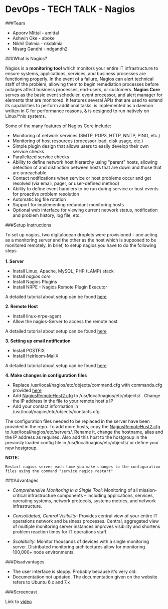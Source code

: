 # DevOps - TECH TALK - Nagios

###Team
* Apoorv Mittal - amittal
* Ashwin Oke    - aboke
* Nikhil Dalmia - nkdalmia
* Nisarg Gandhi - ndgandh2

###What is Nagios?

Nagios is a **monitoring tool** which monitors your entire IT infrastructure to ensure systems, applications, services, and business processes are functioning properly. In the event of a failure, Nagios can alert technical staff of the problem, allowing them to begin remediation processes before outages affect business processes, end-users, or customers. **Nagios Core** serves as the basic event scheduler, event processor, and alert manager for elements that are monitored. It features several APIs that are used to extend its capabilities to perform additional tasks, is implemented as a daemon written in C for performance reasons, & is designed to run natively on Linux/*nix systems.

Some of the many features of Nagios Core include:

* Monitoring of network services (SMTP, POP3, HTTP, NNTP, PING, etc.)
* Monitoring of host resources (processor load, disk usage, etc.)
* Simple plugin design that allows users to easily develop their own service checks
* Parallelized service checks
* Ability to define network host hierarchy using "parent" hosts, allowing detection of and distinction between hosts that are down and those that are unreachable
* Contact notifications when service or host problems occur and get resolved (via email, pager, or user-defined method)
* Ability to define event handlers to be run during service or host events for proactive problem resolution
* Automatic log file rotation
* Support for implementing redundant monitoring hosts
* Optional web interface for viewing current network status, notification and problem history, log file, etc.

###Setup Instructions

To set up nagios, two digitalocean droplets were provisioned - one acting as a monitoring server and the other as the host which is supposed to be monitored remotely.
In brief, to setup nagios you have to do the following steps
<br><br>**1. Server**
* Install Linux, Apache, MySQL, PHP (LAMP) stack
* Install *nagios core*
* Install Nagios Plugins
* Install NRPE - Nagios Remote Plugin Executor

A detailed tutorial about setup can be found [here](https://www.digitalocean.com/community/tutorials/how-to-install-nagios-4-and-monitor-your-servers-on-ubuntu-14-04)

**2. Remote Host**
* Install linux-nrpe-agent
* Allow the nagios-Server to access the remote host

A detailed tutorial about setup can be found [here](https://assets.nagios.com/downloads/nagiosxi/docs/Installing_The_XI_Linux_Agent.pdf)

**3. Setting up email notification**
* Install POSTFIX
* Install Heirloom-MailX

A detailed tutorial about setup can be found [here](http://www.telnetport25.com/2012/02/configuring-e-mail-notifications-in-nagios-core/)

**4. Make changes in configuration files**
* Replace /usr/local/nagios/etc/objects/command.cfg with commands.cfg provided [here](https://github.com/amittal91/DevOps-TechTalk-Nagios/tree/master/Config-Server)
* Add [NagiosRemoteHost2.cfg](https://github.com/amittal91/DevOps-TechTalk-Nagios/tree/master/Config-Server) to /usr/local/nagios/etc/objects/ . Change the IP address in the file to your remote host's IP
* Add your contact information in /usr/local/nagios/etc/objects/contacts.cfg

The configuration files needed to be replaced in the server have been provided in the repo. To add more hosts, copy the [NagiosRemoteHost2.cfg](https://github.com/amittal91/DevOps-TechTalk-Nagios/tree/master/Config-Server) to /usr/local/nagios/etc/servers/. Rename it, change the hostname, alias and the IP address as required. Also add this host to the hostgroup in the previosly loaded config file in /usr/local/nagios/etc/objects/ or define your new hostgroup.

**NOTE:**
```
Restart nagios server each time you make changes to the configuration files using the command "service nagios restart"
```

###Advantages

* *Comprehensive Monitoring in a Single Tool*: Monitoring of all mission-critical infrastructure
components – including applications, services, operating systems, network protocols, systems
metrics, and network infrastructure. 

* *Consolidated, Central Visibility*: Provides central view of your entire IT operations network
and business processes. Central, aggregated view of multiple monitoring server instances
improves visibility and shortens problem reaction times for IT operations staff.

* *Scalability*: Monitor thousands of devices with a single monitoring server. Distributed monitoring architectures allow for monitoring 100,000+ node environments.

###Disadvantages

* The user interface is sloppy. Probably because it's very old.
* Documentation not updated. The documentation given on the website refers to Ubuntu 6.x and 7.x

###Screencast

Link to [video](https://youtu.be/lWJqTrKmcm0)
